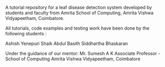 A tutorial repository for a leaf disease detection system developed by students and faculty from Amrita School of Computing, Amrita Vishwa Vidyapeetham, Coimbatore.

All tutorials, code examples and testing work have been done by the following students :

Ashish Yenepuri 
Shaik Abdul Basith
Siddhartha Bhaskaran

Under the guidance of our mentor:
Mr. Sumesh A K
Associate Professor -School of Computing
Amrita Vishwa Vidyapeetham, Coimbatore
